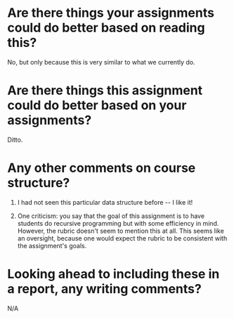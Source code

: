# Are there things your assignments could do better based on reading this?

No, but only because this is very similar to what we currently do.

# Are there things this assignment could do better based on your assignments?

Ditto.

# Any other comments on course structure?

1. I had not seen this particular data structure before -- I like it!

2. One criticism: you say that the goal of this assignment is to have students do recursive programming but with some efficiency in mind. However, the rubric doesn't seem to mention this at all. This seems like an oversight, because one would expect the rubric to be consistent with the assignment's goals.

# Looking ahead to including these in a report, any writing comments?

N/A